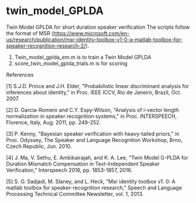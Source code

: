 # twin_model_GPLDA
Twin Model GPLDA for short duration speaker verification
The scripts follow the format of MSR (https://www.microsoft.com/en-us/research/publication/msr-identity-toolbox-v1-0-a-matlab-toolbox-for-speaker-recognition-research-2/).
1. Twin_model_gplda_em.m is to train a Twin Model GPLDA
2. score_twin_model_gplda_trials.m is for scoring

References

[1] S.J.D. Prince and J.H. Elder, "Probabilistic linear discriminant analysis
       for inferences about identity," in Proc. IEEE ICCV, Rio de Janeiro, Brazil, Oct. 2007.
       
[2] D. Garcia-Romero and C.Y. Espy-Wilson, "Analysis of i-vector length normalization
       in speaker recognition systems," in Proc. INTERSPEECH, Florence, Italy, Aug. 2011, pp. 249-252.
       
[3] P. Kenny, "Bayesian speaker verification with heavy-tailed priors," in Proc. Odyssey, 
       The Speaker and Language Recognition Workshop, Brno, Czech Republic, Jun. 2010.
       
[4] J. Ma, V. Sethu, E. Ambikairajah, and K. A. Lee, "Twin Model G-PLDA for Duration Mismatch Compensation in Text-Independent Speaker Verification," Interspeech 2016, pp. 1853-1857, 2016.

[5] S. O. Sadjadi, M. Slaney, and L. Heck, "Msr identity toolbox v1. 0: A matlab toolbox for speaker-recognition research," Speech and Language Processing Technical Committee Newsletter, vol. 1, 2013.
